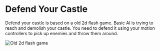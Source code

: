 # Defend Your Castle

Defend your castle is based on a old 2d flash game. Basic AI is trying to reach and demolish your castle. You need to defend it using your motion controllers to pick up enemies and throw them around.

![Old 2d flash game](http://www.freegameaccess.com/images/defend-your-castle-big.jpg)
